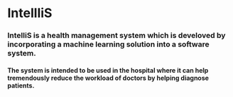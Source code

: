 # IntellliS
### IntelliS is a health management system which is develoved by incorporating a machine learning solution into a software system. 
#### The system is intended to be used in the hospital where it can help tremendously reduce the workload of doctors by helping diagnose patients.
